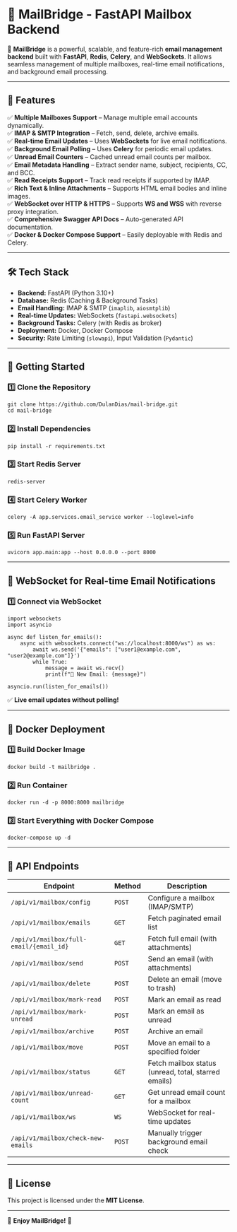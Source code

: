 # **📧 MailBridge - FastAPI Mailbox Backend**
🚀 **MailBridge** is a powerful, scalable, and feature-rich **email management backend** built with **FastAPI**, **Redis**, **Celery**, and **WebSockets**. It allows seamless management of multiple mailboxes, real-time email notifications, and background email processing.

---

## **📖 Features**
✅ **Multiple Mailboxes Support** – Manage multiple email accounts dynamically.  
✅ **IMAP & SMTP Integration** – Fetch, send, delete, archive emails.  
✅ **Real-time Email Updates** – Uses **WebSockets** for live email notifications.  
✅ **Background Email Polling** – Uses **Celery** for periodic email updates.  
✅ **Unread Email Counters** – Cached unread email counts per mailbox.  
✅ **Email Metadata Handling** – Extract sender name, subject, recipients, CC, and BCC.  
✅ **Read Receipts Support** – Track read receipts if supported by IMAP.  
✅ **Rich Text & Inline Attachments** – Supports HTML email bodies and inline images.  
✅ **WebSocket over HTTP & HTTPS** – Supports **WS and WSS** with reverse proxy integration.  
✅ **Comprehensive Swagger API Docs** – Auto-generated API documentation.  
✅ **Docker & Docker Compose Support** – Easily deployable with Redis and Celery.  

---

## **🛠️ Tech Stack**
- **Backend:** FastAPI (Python 3.10+)
- **Database:** Redis (Caching & Background Tasks)
- **Email Handling:** IMAP & SMTP (`imaplib`, `aiosmtplib`)
- **Real-time Updates:** WebSockets (`fastapi.websockets`)
- **Background Tasks:** Celery (with Redis as broker)
- **Deployment:** Docker, Docker Compose
- **Security:** Rate Limiting (`slowapi`), Input Validation (`Pydantic`)

---

## **🚀 Getting Started**
### **1️⃣ Clone the Repository**
```
git clone https://github.com/DulanDias/mail-bridge.git
cd mail-bridge
```

### **2️⃣ Install Dependencies**
```
pip install -r requirements.txt
```

### **3️⃣ Start Redis Server**
```
redis-server
```

### **4️⃣ Start Celery Worker**
```
celery -A app.services.email_service worker --loglevel=info
```

### **5️⃣ Run FastAPI Server**
```
uvicorn app.main:app --host 0.0.0.0 --port 8000
```

---

## **🔌 WebSocket for Real-time Email Notifications**
### **1️⃣ Connect via WebSocket**
```
import websockets
import asyncio

async def listen_for_emails():
    async with websockets.connect("ws://localhost:8000/ws") as ws:
        await ws.send('{"emails": ["user1@example.com", "user2@example.com"]}')
        while True:
            message = await ws.recv()
            print(f"📩 New Email: {message}")

asyncio.run(listen_for_emails())
```
✅ **Live email updates without polling!**

---

## **🐳 Docker Deployment**
### **1️⃣ Build Docker Image**
```
docker build -t mailbridge .
```

### **2️⃣ Run Container**
```
docker run -d -p 8000:8000 mailbridge
```

### **3️⃣ Start Everything with Docker Compose**
```
docker-compose up -d
```

---

## **📜 API Endpoints**
| **Endpoint** | **Method** | **Description** |
|-------------|-----------|----------------|
| `/api/v1/mailbox/config` | `POST` | Configure a mailbox (IMAP/SMTP) |
| `/api/v1/mailbox/emails` | `GET` | Fetch paginated email list |
| `/api/v1/mailbox/full-email/{email_id}` | `GET` | Fetch full email (with attachments) |
| `/api/v1/mailbox/send` | `POST` | Send an email (with attachments) |
| `/api/v1/mailbox/delete` | `POST` | Delete an email (move to trash) |
| `/api/v1/mailbox/mark-read` | `POST` | Mark an email as read |
| `/api/v1/mailbox/mark-unread` | `POST` | Mark an email as unread |
| `/api/v1/mailbox/archive` | `POST` | Archive an email |
| `/api/v1/mailbox/move` | `POST` | Move an email to a specified folder |
| `/api/v1/mailbox/status` | `GET` | Fetch mailbox status (unread, total, starred emails) |
| `/api/v1/mailbox/unread-count` | `GET` | Get unread email count for a mailbox |
| `/api/v1/mailbox/ws` | `WS` | WebSocket for real-time updates |
| `/api/v1/mailbox/check-new-emails` | `POST` | Manually trigger background email check |

---

## **📜 License**
This project is licensed under the **MIT License**.

---

🚀 **Enjoy MailBridge!** 🚀
